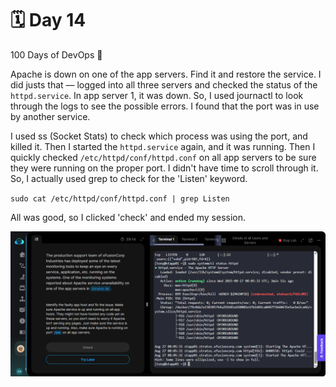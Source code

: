 # 🗓️ Day 14
100 Days of DevOps 🚀 

Apache is down on one of the app servers. Find it and restore the service. I did justs that — logged into all three servers and checked the status of the `httpd.service`. In app server 1, it was down. So, I used journactl to look through the logs to see the possible errors. I found that the port was in use by another service.

I used ss (Socket Stats) to check which process was using the port, and killed it. Then I started the `httpd.service` again, and it was running. Then I quickly checked `/etc/httpd/conf/httpd.conf` on all app servers to be sure they were running on the proper port. I didn't have time to scroll through it. So, I actually used grep to check for the 'Listen' keyword.

`sudo cat /etc/httpd/conf/httpd.conf | grep Listen`

All was good, so I clicked 'check' and ended my session.

![Day 14. systemctl status httpd showing service running.](<images/day-14 2025-08-27 090848.png>)
